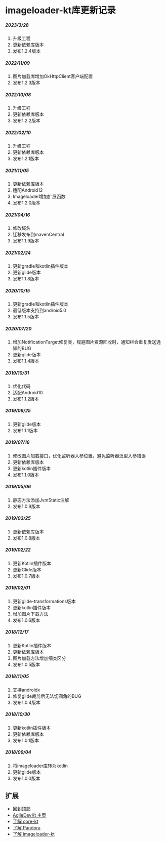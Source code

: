 # imageloader-kt库更新记录

##### 2023/3/28
1. 升级工程
2. 更新依赖库版本
3. 发布1.2.4版本

##### 2022/11/09
1. 图片加载库增加OkHttpClient客户端配置
2. 发布1.2.3版本

##### 2022/10/08
1. 升级工程
2. 更新依赖库版本
3. 发布1.2.2版本

##### 2022/02/10
1. 升级工程
2. 更新依赖库版本
3. 发布1.2.1版本

##### 2021/11/05
1. 更新依赖库版本
2. 适配Android12 
3. Imageloader增加扩展函数
4. 发布1.2.0版本

##### 2021/04/16
1. 修改域名
2. 迁移发布到mavenCentral
3. 发布1.1.9版本

##### 2021/02/24
1. 更新gradle和kotlin插件版本
2. 更新glide版本
3. 发布1.1.8版本

##### 2020/10/15
1. 更新gradle和kotlin插件版本
2. 最低版本支持到android5.0
3. 发布1.1.5版本

##### 2020/07/20
1. 增加NotificationTarget修复类，规避图片资源回收时，通知栏会重复发送通知的BUG
2. 更新glide版本
3. 发布1.1.4版本

##### 2019/10/31
1. 优化代码
2. 适配Android10
3. 发布1.1.2版本

##### 2019/09/25
1. 更新glide版本
2. 发布1.1.1版本

##### 2019/07/16
1. 修改图片加载接口，优化监听器入参位置，避免监听器泛型入参错误
2. 更新依赖库版本
3. 更新kotlin插件版本
4. 发布1.1.0版本

##### 2019/05/06
1. 静态方法添加JvmStatic注解
2. 发布1.0.9版本

##### 2019/03/25
1. 更新依赖库版本
2. 发布1.0.8版本

##### 2019/02/22
1. 更新Kotlin插件版本
2. 更新Glide版本
3. 发布1.0.7版本

##### 2019/02/01
1. 更新glide-transformations版本
2. 更新kotlin插件版本
3. 增加图片下载方法
4. 发布1.0.6版本

##### 2018/12/17
1. 更新Kotlin插件版本
2. 更新依赖库版本
3. 图片加载方法增加细类区分
4. 发布1.0.5版本

##### 2018/11/05
1. 支持androidx
2. 修复glide裁剪后无法切圆角的BUG
3. 发布1.0.4版本

##### 2018/10/30
1. 更新kotlin插件版本
2. 更新依赖库版本
3. 发布1.0.1版本

##### 2018/09/04
1. 将imageloader库转为kotlin
2. 更新glide版本
3. 发布1.0.0版本

## 扩展
- [回到顶部](https://github.com/LZ9/AgileDevKt/blob/master/imageloaderkt/readme_imageloader_update.md#imageloader库更新记录)
- [AgileDevKt 主页](https://github.com/LZ9/AgileDevKt)
- [了解 core-kt](https://github.com/LZ9/AgileDevKt/blob/master/corekt/readme_core.md)
- [了解 Pandora](https://github.com/LZ9/AgileDevKt/blob/master/pandora/document/readme_pandora.md)
- [了解 imageloader-kt](https://github.com/LZ9/AgileDevKt/blob/master/imageloaderkt/readme_imageloader.md)